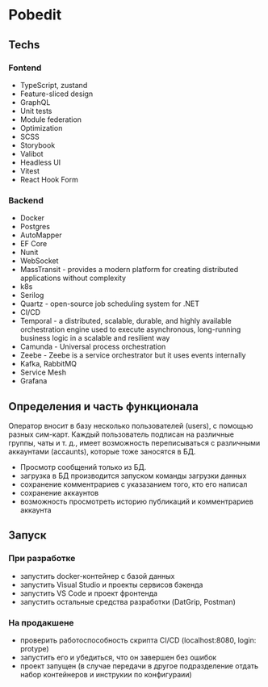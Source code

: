 # Pobedit

## Techs

### Fontend

-   TypeScript, zustand
-   Feature-sliced design
-   GraphQL
-   Unit tests
-   Module federation
-   Optimization
-   SCSS
-   Storybook
-   Valibot
-   Headless UI
-   Vitest
-   React Hook Form

### Backend

-   Docker
-   Postgres
-   AutoMapper
-   EF Core
-   Nunit
-   WebSocket
-   MassTransit - provides a modern platform for creating distributed applications without complexity
-   k8s
-   Serilog
-   Quartz - open-source job scheduling system for .NET
-   CI/CD
-   Temporal - a distributed, scalable, durable, and highly available orchestration engine used to execute asynchronous, long-running business logic in a scalable and resilient way
-   Camunda - Universal process orchestration
-   Zeebe - Zeebe is a service orchestrator but it uses events internally
-   Kafka, RabbitMQ
-   Service Mesh
-   Grafana

## Определения и часть функционала

Оператор вносит в базу несколько пользователей (users), с помощью разных сим-карт.
Каждый пользователь подписан на различные группы, чаты и т. д., имеет возможность переписываться
с различными аккаунтами (accaunts), которые тоже заносятся в БД.

-   Просмотр сообщений только из БД.
-   загрузка в БД производится запуском команды загрузки данных
-   сохранение комментрариев с указазанием того, кто его написал
-   сохранение аккаунтов
-   возможность просмотреть историю публикаций и комментрариев аккаунта

## Запуск

### При разработке

-   запустить docker-контейнер с базой данных
-   запустить Visual Studio и проекты сервисов бэкенда
-   запустить VS Code и проект фронтенда
-   запустить остальные средства разработки (DatGrip, Postman)

### На продакшене

-   проверить работоспособность скрипта CI/CD (localhost:8080, login: protype)
-   запустить его и убедиться, что он завершен без ошибок
-   проект запущен (в случае передачи в другое подразделение отдать набор контейнеров и инструкии по конфигураии)
